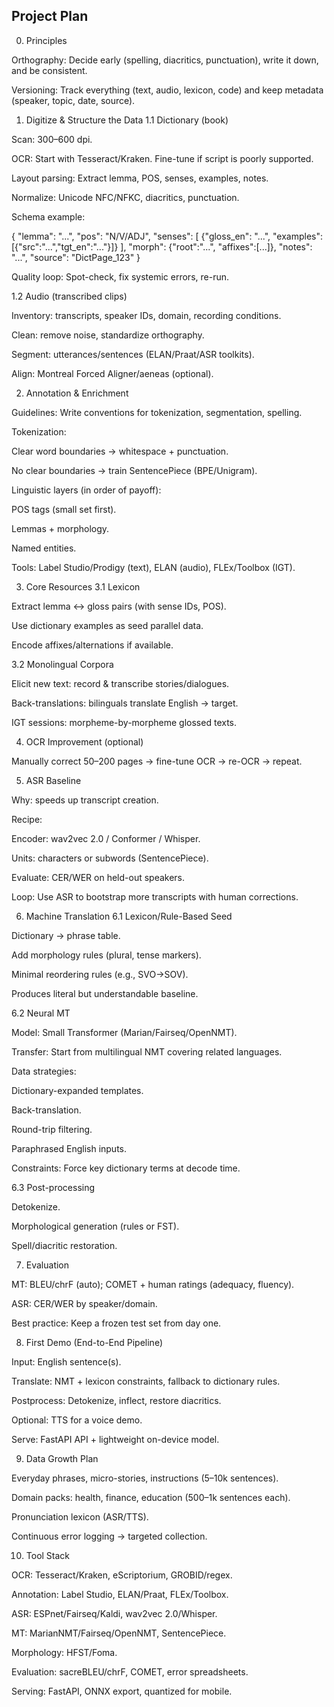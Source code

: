 ## Project Plan

0. Principles

Orthography: Decide early (spelling, diacritics, punctuation), write it down, and be consistent.

Versioning: Track everything (text, audio, lexicon, code) and keep metadata (speaker, topic, date, source).

1. Digitize & Structure the Data
1.1 Dictionary (book)

Scan: 300–600 dpi.

OCR: Start with Tesseract/Kraken. Fine-tune if script is poorly supported.

Layout parsing: Extract lemma, POS, senses, examples, notes.

Normalize: Unicode NFC/NFKC, diacritics, punctuation.

Schema example:

{
  "lemma": "...",
  "pos": "N/V/ADJ",
  "senses": [
    {"gloss_en": "...", "examples":[{"src":"...","tgt_en":"..."}]}
  ],
  "morph": {"root":"...", "affixes":[...]},
  "notes": "...",
  "source": "DictPage_123"
}


Quality loop: Spot-check, fix systemic errors, re-run.

1.2 Audio (transcribed clips)

Inventory: transcripts, speaker IDs, domain, recording conditions.

Clean: remove noise, standardize orthography.

Segment: utterances/sentences (ELAN/Praat/ASR toolkits).

Align: Montreal Forced Aligner/aeneas (optional).

2. Annotation & Enrichment

Guidelines: Write conventions for tokenization, segmentation, spelling.

Tokenization:

Clear word boundaries → whitespace + punctuation.

No clear boundaries → train SentencePiece (BPE/Unigram).

Linguistic layers (in order of payoff):

POS tags (small set first).

Lemmas + morphology.

Named entities.

Tools: Label Studio/Prodigy (text), ELAN (audio), FLEx/Toolbox (IGT).

3. Core Resources
3.1 Lexicon

Extract lemma ↔ gloss pairs (with sense IDs, POS).

Use dictionary examples as seed parallel data.

Encode affixes/alternations if available.

3.2 Monolingual Corpora

Elicit new text: record & transcribe stories/dialogues.

Back-translations: bilinguals translate English → target.

IGT sessions: morpheme-by-morpheme glossed texts.

4. OCR Improvement (optional)

Manually correct 50–200 pages → fine-tune OCR → re-OCR → repeat.

5. ASR Baseline

Why: speeds up transcript creation.

Recipe:

Encoder: wav2vec 2.0 / Conformer / Whisper.

Units: characters or subwords (SentencePiece).

Evaluate: CER/WER on held-out speakers.

Loop: Use ASR to bootstrap more transcripts with human corrections.

6. Machine Translation
6.1 Lexicon/Rule-Based Seed

Dictionary → phrase table.

Add morphology rules (plural, tense markers).

Minimal reordering rules (e.g., SVO→SOV).

Produces literal but understandable baseline.

6.2 Neural MT

Model: Small Transformer (Marian/Fairseq/OpenNMT).

Transfer: Start from multilingual NMT covering related languages.

Data strategies:

Dictionary-expanded templates.

Back-translation.

Round-trip filtering.

Paraphrased English inputs.

Constraints: Force key dictionary terms at decode time.

6.3 Post-processing

Detokenize.

Morphological generation (rules or FST).

Spell/diacritic restoration.

7. Evaluation

MT: BLEU/chrF (auto); COMET + human ratings (adequacy, fluency).

ASR: CER/WER by speaker/domain.

Best practice: Keep a frozen test set from day one.

8. First Demo (End-to-End Pipeline)

Input: English sentence(s).

Translate: NMT + lexicon constraints, fallback to dictionary rules.

Postprocess: Detokenize, inflect, restore diacritics.

Optional: TTS for a voice demo.

Serve: FastAPI API + lightweight on-device model.

9. Data Growth Plan

Everyday phrases, micro-stories, instructions (5–10k sentences).

Domain packs: health, finance, education (500–1k sentences each).

Pronunciation lexicon (ASR/TTS).

Continuous error logging → targeted collection.

10. Tool Stack

OCR: Tesseract/Kraken, eScriptorium, GROBID/regex.

Annotation: Label Studio, ELAN/Praat, FLEx/Toolbox.

ASR: ESPnet/Fairseq/Kaldi, wav2vec 2.0/Whisper.

MT: MarianNMT/Fairseq/OpenNMT, SentencePiece.

Morphology: HFST/Foma.

Evaluation: sacreBLEU/chrF, COMET, error spreadsheets.

Serving: FastAPI, ONNX export, quantized for mobile.
